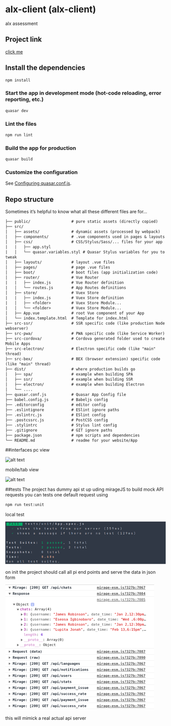# alx-client (alx-client)

alx assessment
## Project link
[click me](https://github.com/user/repo/blob/branch/other_file.md)

## Install the dependencies
```bash
npm install
```

### Start the app in development mode (hot-code reloading, error reporting, etc.)
```bash
quasar dev
```

### Lint the files
```bash
npm run lint
```

### Build the app for production
```bash
quasar build
```

### Customize the configuration
See [Configuring quasar.conf.js](https://v1.quasar.dev/quasar-cli/quasar-conf-js).
## Repo structure
Sometimes it’s helpful to know what all these different files are for…

```
├── public/                  # pure static assets (directly copied)
├── src/
│   ├── assets/              # dynamic assets (processed by webpack)
│   ├── components/          # .vue components used in pages & layouts
│   ├── css/                 # CSS/Stylus/Sass/... files for your app
|   |   ├── app.styl
|   │   └── quasar.variables.styl # Quasar Stylus variables for you to tweak
│   ├── layouts/             # layout .vue files
│   ├── pages/               # page .vue files
│   ├── boot/                # boot files (app initialization code)
│   ├── router/              # Vue Router
|   |   ├── index.js         # Vue Router definition
|   │   └── routes.js        # App Routes definitions
│   ├── store/               # Vuex Store
|   |   ├── index.js         # Vuex Store definition
|   │   ├── <folder>         # Vuex Store Module...
|   │   └── <folder>         # Vuex Store Module...
│   ├── App.vue              # root Vue component of your App
│   └── index.template.html  # Template for index.html
├── src-ssr/                 # SSR specific code (like production Node webserver)
├── src-pwa/                 # PWA specific code (like Service Worker)
├── src-cordova/             # Cordova generated folder used to create Mobile Apps
├── src-electron/            # Electron specific code (like "main" thread)
├── src-bex/                 # BEX (browser extension) specific code (like "main" thread)
├── dist/                    # where production builds go
│   ├── spa/                 # example when building SPA
│   ├── ssr/                 # example when building SSR
│   ├── electron/            # example when building Electron
│   └── ....
├── quasar.conf.js           # Quasar App Config file
├── babel.config.js          # Babeljs config
├── .editorconfig            # editor config
├── .eslintignore            # ESlint ignore paths
├── .eslintrc.js             # ESlint config
├── .postcssrc.js            # PostCSS config
├── .stylintrc               # Stylus lint config
├── .gitignore               # GIT ignore paths
├── package.json             # npm scripts and dependencies
└── README.md                # readme for your website/App
```
##interfaces
pc view

![alt text](https://github.com/joekabucho/alx-client/blob/main/public/tutorial/CPT2104250942-1904x918.gif?raw=true)

mobile/tab view


![alt text](https://github.com/joekabucho/alx-client/blob/main/public/tutorial/CPT2104251003-1910x932.gif?raw=true)


##tests
The project has dummy api st up uding mirageJS to build mock API requests
you can tests one default request using

```bash
npm run test:unit
```

local test

![alt text](https://github.com/joekabucho/alx-client/blob/main/public/tutorial/local.png?raw=true)


on init the project should call all pi end points and serve the data in json form

![alt text](https://github.com/joekabucho/alx-client/blob/main/public/tutorial/Screenshot%20from%202021-04-25%2009-54-48.png?raw=true)


this will mimick a real actual api server
